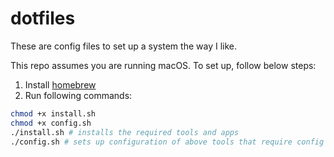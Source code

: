 # dotfiles

These are config files to set up a system the way I like.

This repo assumes you are running macOS. To set up, follow below steps:
1. Install [homebrew](https://brew.sh/)
2. Run following commands:
```sh
chmod +x install.sh
chmod +x config.sh
./install.sh # installs the required tools and apps
./config.sh # sets up configuration of above tools that require config files
```